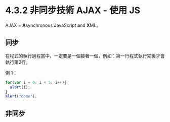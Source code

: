 # 4.3.2 非同步技術 AJAX - 使用 JS

AJAX = **A**synchronous **J**avaScript **a**nd **X**ML。

## 同步

在程式的執行過程當中，一定要是一個接著一個，例如：第一行程式執行完後才會執行第2行。

例 1：

```js
for(var i = 0; i < 5; i++){
  alert(i);
}
alert("done");
```



## 非同步




